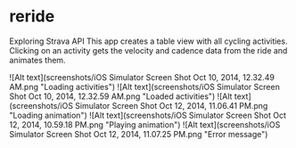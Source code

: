 reride
======

Exploring Strava API
This app creates a table view with all cycling activities. 
Clicking on an activity gets the velocity and cadence data from the ride and animates them.

![Alt text](screenshots/iOS Simulator Screen Shot Oct 10, 2014, 12.32.49 AM.png "Loading activities")
![Alt text](screenshots/iOS Simulator Screen Shot Oct 10, 2014, 12.32.59 AM.png "Loaded activities")
![Alt text](screenshots/iOS Simulator Screen Shot Oct 12, 2014, 11.06.41 PM.png "Loading animation")
![Alt text](screenshots/iOS Simulator Screen Shot Oct 12, 2014, 10.59.18 PM.png "Playing animation")
![Alt text](screenshots/iOS Simulator Screen Shot Oct 12, 2014, 11.07.25 PM.png "Error message")
